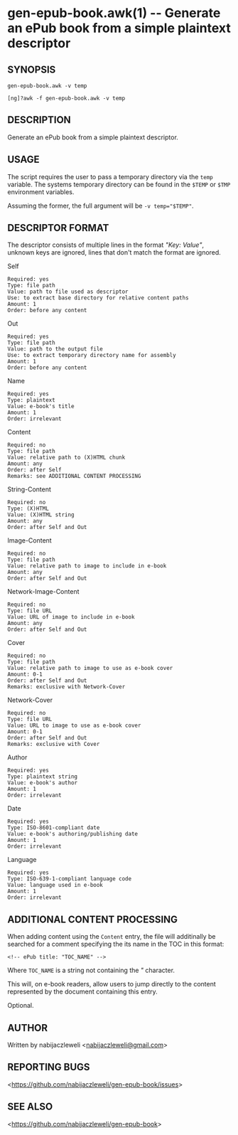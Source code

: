 gen-epub-book.awk(1) -- Generate an ePub book from a simple plaintext descriptor
================================================================================

## SYNOPSIS

`gen-epub-book.awk -v temp`

`[ng]?awk -f gen-epub-book.awk -v temp`

## DESCRIPTION

Generate an ePub book from a simple plaintext descriptor.

## USAGE

The script requires the user to pass a temporary directory via the `temp`
variable. The systems temporary directory can be found in the `$TEMP` or
`$TMP` environment variables.

Assuming the former, the full argument will be `-v temp="$TEMP"`.

## DESCRIPTOR FORMAT

The descriptor consists of multiple lines in the format *"Key: Value"*, unknown
keys are ignored, lines that don't match the format are ignored.

  Self

    Required: yes
    Type: file path
    Value: path to file used as descriptor
    Use: to extract base directory for relative content paths
    Amount: 1
    Order: before any content

  Out

    Required: yes
    Type: file path
    Value: path to the output file
    Use: to extract temporary directory name for assembly
    Amount: 1
    Order: before any content

  Name

    Required: yes
    Type: plaintext
    Value: e-book's title
    Amount: 1
    Order: irrelevant

  Content

    Required: no
    Type: file path
    Value: relative path to (X)HTML chunk
    Amount: any
    Order: after Self
    Remarks: see ADDITIONAL CONTENT PROCESSING

  String-Content

    Required: no
    Type: (X)HTML
    Value: (X)HTML string
    Amount: any
    Order: after Self and Out

  Image-Content

    Required: no
    Type: file path
    Value: relative path to image to include in e-book
    Amount: any
    Order: after Self and Out

  Network-Image-Content

    Required: no
    Type: file URL
    Value: URL of image to include in e-book
    Amount: any
    Order: after Self and Out

  Cover

    Required: no
    Type: file path
    Value: relative path to image to use as e-book cover
    Amount: 0-1
    Order: after Self and Out
    Remarks: exclusive with Network-Cover

  Network-Cover

    Required: no
    Type: file URL
    Value: URL to image to use as e-book cover
    Amount: 0-1
    Order: after Self and Out
    Remarks: exclusive with Cover

  Author

    Required: yes
    Type: plaintext string
    Value: e-book's author
    Amount: 1
    Order: irrelevant

  Date

    Required: yes
    Type: ISO-8601-compliant date
    Value: e-book's authoring/publishing date
    Amount: 1
    Order: irrelevant

  Language

    Required: yes
    Type: ISO-639-1-compliant language code
    Value: language used in e-book
    Amount: 1
    Order: irrelevant

## ADDITIONAL CONTENT PROCESSING

When adding content using the `Content` entry, the file will additinally be
searched for a comment specifying the its name in the TOC in this format:

    <!-- ePub title: "TOC_NAME" -->

Where `TOC_NAME` is a string not containing the *"* character.

This will, on e-book readers, allow users to jump directly to the content
represented by the document containing this entry.

Optional.

## AUTHOR

Written by nabijaczleweli &lt;<nabijaczleweli@gmail.com>&gt;

## REPORTING BUGS

&lt;<https://github.com/nabijaczleweli/gen-epub-book/issues>&gt;

## SEE ALSO

&lt;<https://github.com/nabijaczleweli/gen-epub-book>&gt;
